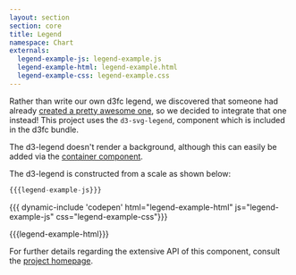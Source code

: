 ```yaml
---
layout: section
section: core
title: Legend
namespace: Chart
externals:
  legend-example-js: legend-example.js
  legend-example-html: legend-example.html
  legend-example-css: legend-example.css
---
```


<style>
{{{legend-example-css}}}
</style>

Rather than write our own d3fc legend, we discovered that someone had already [created a pretty awesome one](http://d3-legend.susielu.com), so we decided to integrate that one instead! This project uses the `d3-svg-legend`, component which is included in the d3fc bundle.

The d3-legend doesn't render a background, although this can easily be added via the [container component](/components/tool/container.html).

The d3-legend is constructed from a scale as shown below:

```js
{{{legend-example-js}}}
```

{{{ dynamic-include 'codepen' html="legend-example-html" js="legend-example-js" css="legend-example-css"}}}

{{{legend-example-html}}}
<script type="text/javascript">
{{{legend-example-js}}}
</script>

For further details regarding the extensive API of this component, consult the [project homepage](http://d3-legend.susielu.com).
